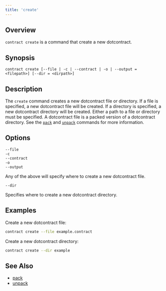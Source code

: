 ```yaml
---
title: 'create'
---
```


## Overview

`contract create` is a command that create a new dotcontract.

## Synopsis

```
contract create [--file | -c | --contract | -o | --output = <filepath>] [--dir = <dirpath>]
```

## Description

The `create` command creates a new dotcontract file or directory. If a file is specified, a new dotcontract file will be created. If a directory is specified, a new dotcontract directory will be created. Either a path to a file or directory must be specified. A dotcontract file is a packed version of a dotcontract directory. See the [`pack`](/docs/cli/pack) and [`unpack`](/docs/cli/upack) commands for more information.
## Options

```flags
--file
-c
--contract
-o
--output
```
Any of the above will specify where to create a new dotcontract file.

```flags
--dir
```
Specifies where to create a new dotcontract directory.

## Examples

Create a new dotcontract file:

```bash
contract create --file example.contract
```

Create a new dotcontract directory:

```bash
contract create --dir example
```

## See Also

* [pack](/docs/cli/pack)
* [unpack](/docs/cli/unpack)